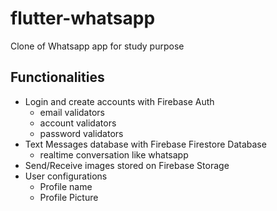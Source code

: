 # flutter-whatsapp
Clone of Whatsapp app for study purpose

## Functionalities

* Login and create accounts with Firebase Auth
  * email validators 
  * account validators
  * password validators
* Text Messages database with Firebase Firestore Database
  * realtime conversation like whatsapp
* Send/Receive images stored on Firebase Storage
* User configurations
  * Profile name
  * Profile Picture 
